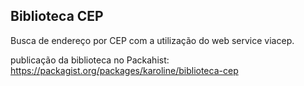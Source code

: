 ## Biblioteca CEP

Busca de endereço por CEP com a utilização do web service viacep.

publicação da biblioteca no Packahist:  
https://packagist.org/packages/karoline/biblioteca-cep


